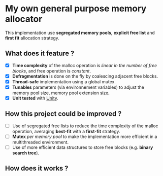 # My own general purpose memory allocator 

This implementation use **segregated memory pools**, **explicit free list** and **first fit** allocation strategy.

## What does it feature ?

- [x] **Time complexity** of the malloc operation is *linear in the number of free blocks*, and free operation is *constant*.
- [x] **Defragmentation** is done on the fly by coalescing adjacent free blocks.
- [x] **Thread-safe** implementation using a global mutex.
- [x] **Tunables** parameters (via environnement variables) to adjust the memory pool size, memory pool extension size.
- [x] **Unit tested** with [Unity](https://www.throwtheswitch.org/unity).

## How this project could be improved ?

- [ ] Use of segregated free lists to reduce the time complexity of the malloc operation, averaging **best-fit** with a **first-fit** strategy.
- [ ] **Mutex** *per memory pool* to make the implementation more efficient in a multithreaded environment.
- [ ] Use of more efficient data structures to store free blocks (e.g. **binary search tree**).

## How does it works ?